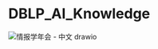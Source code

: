 # DBLP_AI_Knowledge

![情报学年会 - 中文 drawio](https://github.com/user-attachments/assets/73f8116a-7d91-4265-b409-4fb71d62e0f7)
